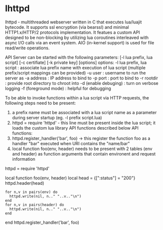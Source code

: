 # lhttpd

lhttpd - multithreaded webserver written in C that executes lua/luajit bytecode. It supports ssl encryption (via bearssl) and minimal HTTP1.x/HTTP/2 protocols implementation.
It featues a custom API designed to be non-blocking by utilizing lua coroutines interleaved with async I/O calls via an event system. AIO (in-kernel support) is used for file read/write operations.  

API
Server can be started with the following parameters:
[-l lua prefix, lua script] [-c certifiate] [-k private key] [options]
options:
-l lua prefix, lua script : associate lua prefix name with execution of lua script (multiple prefix/script mappings can be provided)
-u user : username to run the server as
-a address : IP address to bind to
-p port : port to bind to
-r rootdir : provide root directory to chroot into
-d (enable debuging) : turn on verbose logging
-f (foreground mode) : helpful for debugging

To be able to invoke functions within a lua script via HTTP requests, the following steps need to be present:
1) a prefix name must be associated with a lua script name as a parameter during server startup (eg. -l prefix script.lua)
2) httpd = require 'httpd' - this line must be present inside the lua script; it loads the custom lua library API functions described below
API functions:
3) httpd.register_handler('bar', foo) -> this register the function foo as a handler "bar" executed when URI contains the "name/bar"
4) local function foo(env, header) needs to be present with 2 tables (env and header) as function arguments that contain environent and request information


httpd = require 'httpd'

local function foo(env, header)
    local head = {[":status"] = "200"}
    httpd.header(head)
    
    for n,v in pairs(env) do
      httpd.write(nil, n.." "..v.."\n")
    end
    for n,v in pairs(header) do
      httpd.write(nil, n.." "..v.."\n")
    end
end
httpd.register_handler('bar', foo)
